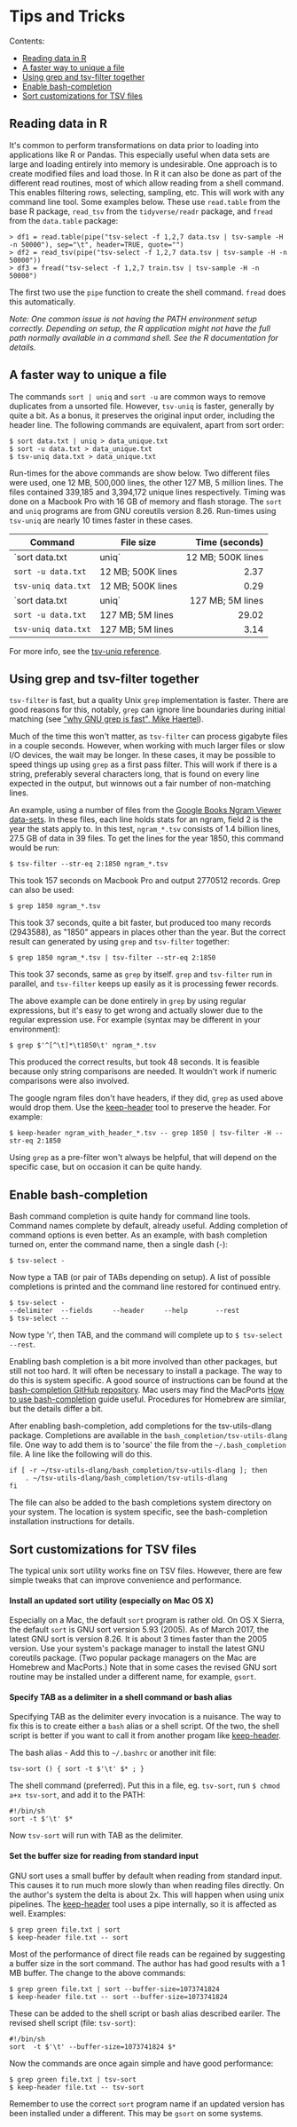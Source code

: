 # Tips and Tricks

Contents:

* [Reading data in R](#reading-data-in-R)
* [A faster way to unique a file](#a-faster-way-to-unique-a-file)
* [Using grep and tsv-filter together](#using-grep-and-tsv-filter-together)
* [Enable bash-completion](#enable-bash-completion)
* [Sort customizations for TSV files](#sort-customizations-for-tsv-files)

## Reading data in R

It's common to perform transformations on data prior to loading into applications like R or Pandas. This especially useful when data sets are large and loading entirely into memory is undesirable. One approach is to create modified files and load those. In R it can also be done as part of the different read routines, most of which allow reading from a shell command. This enables filtering rows, selecting, sampling, etc. This will work with any command line tool. Some examples below. These use `read.table` from the base R package, `read_tsv` from the `tidyverse/readr` package, and `fread` from the `data.table` package:
```
> df1 = read.table(pipe("tsv-select -f 1,2,7 data.tsv | tsv-sample -H -n 50000"), sep="\t", header=TRUE, quote="")
> df2 = read_tsv(pipe("tsv-select -f 1,2,7 data.tsv | tsv-sample -H -n 50000"))
> df3 = fread("tsv-select -f 1,2,7 train.tsv | tsv-sample -H -n 50000")
```

The first two use the `pipe` function to create the shell command. `fread` does this automatically.

*Note: One common issue is not having the PATH environment setup correctly. Depending on setup, the R application might not have the full path normally available in a command shell. See the R documentation for details.*

## A faster way to unique a file

The commands `sort | uniq` and `sort -u` are common ways to remove duplicates from a unsorted file. However, `tsv-uniq` is faster, generally by quite a bit. As a bonus, it preserves the original input order, including the header line. The following commands are equivalent, apart from sort order:
```
$ sort data.txt | uniq > data_unique.txt
$ sort -u data.txt > data_unique.txt
$ tsv-uniq data.txt > data_unique.txt
```

Run-times for the above commands are show below. Two different files were used, one 12 MB, 500,000 lines, the other 127 MB, 5 million lines. The files contained 339,185 and 3,394,172 unique lines respectively. Timing was done on a Macbook Pro with 16 GB of memory and flash storage. The `sort` and `uniq` programs are from GNU coreutils version 8.26. Run-times using `tsv-uniq` are nearly 10 times faster in these cases.

| Command                 | File size         | Time (seconds) |
| ----------------------- | ----------------- | -------------: |
| `sort data.txt | uniq` | 12 MB; 500K lines |           2.19 |
| `sort -u data.txt`      | 12 MB; 500K lines |           2.37 |
| `tsv-uniq data.txt`     | 12 MB; 500K lines |           0.29 |
| `sort data.txt | uniq` | 127 MB; 5M lines  |          26.13 |
| `sort -u data.txt`      | 127 MB; 5M lines  |          29.02 |
| `tsv-uniq data.txt`     | 127 MB; 5M lines  |           3.14 |

For more info, see the [tsv-uniq reference](ToolReference.md#tsv-uniq-reference).

## Using grep and tsv-filter together

`tsv-filter` is fast, but a quality Unix `grep` implementation is faster. There are good reasons for this, notably, `grep` can ignore line boundaries during initial matching (see ["why GNU grep is fast", Mike Haertel](https://lists.freebsd.org/pipermail/freebsd-current/2010-August/019310.html)).

Much of the time this won't matter, as `tsv-filter` can process gigabyte files in a couple seconds. However, when working with much larger files or slow I/O devices, the wait may be longer. In these cases, it may be possible to speed things up using `grep` as a first pass filter. This will work if there is a string, preferably several characters long, that is found on every line expected in the output, but winnows out a fair number of non-matching lines.

An example, using a number of files from the [Google Books Ngram Viewer data-sets](http://storage.googleapis.com/books/ngrams/books/datasetsv2.html). In these files, each line holds stats for an ngram, field 2 is the year the stats apply to. In this test, `ngram_*.tsv` consists of 1.4 billion lines, 27.5 GB of data in 39 files. To get the lines for the year 1850, this command would be run:
```
$ tsv-filter --str-eq 2:1850 ngram_*.tsv
```

This took 157 seconds on Macbook Pro and output 2770512 records. Grep can also be used:
```
$ grep 1850 ngram_*.tsv
```

This took 37 seconds, quite a bit faster, but produced too many records (2943588), as "1850" appears in places other than the year. But the correct result can generated by using `grep` and `tsv-filter` together:
```
$ grep 1850 ngram_*.tsv | tsv-filter --str-eq 2:1850
```

This took 37 seconds, same as `grep` by itself. `grep` and `tsv-filter` run in parallel, and `tsv-filter` keeps up easily as it is processing fewer records.

The above example can be done entirely in `grep` by using regular expressions, but it's easy to get wrong and actually slower due to the regular expression use. For example (syntax may be different in your environment):
```
$ grep $'^[^\t]*\t1850\t' ngram_*.tsv
```

This produced the correct results, but took 48 seconds. It is feasible because only string comparisons are needed. It wouldn't work if numeric comparisons were also involved.

The google ngram files don't have headers, if they did, `grep` as used above would drop them. Use the [keep-header](https://github.com/jondegenhardt/tsv-utils-dlang/blob/keep-header/docs/ToolReference.md#keep-header-reference) tool to preserve the header. For example:
```
$ keep-header ngram_with_header_*.tsv -- grep 1850 | tsv-filter -H --str-eq 2:1850
```

Using `grep` as a pre-filter won't always be helpful, that will depend on the specific case, but on occasion it can be quite handy.

## Enable bash-completion

Bash command completion is quite handy for command line tools. Command names complete by default, already useful. Adding completion of command options is even better. As an example, with bash completion turned on, enter the command name, then a single dash (-):
```
$ tsv-select -
```
Now type a TAB (or pair of TABs depending on setup). A list of possible completions is printed and the command line restored for continued entry.
```
$ tsv-select -
--delimiter  --fields     --header     --help       --rest
$ tsv-select --
```
Now type 'r', then TAB, and the command will complete up to `$ tsv-select --rest`.

Enabling bash completion is a bit more involved than other packages, but still not too hard. It will often be necessary to install a package. The way to do this is system specific. A good source of instructions can be found at the [bash-completion GitHub repository](https://github.com/scop/bash-completion). Mac users may find the MacPorts [How to use bash-completion](https://trac.macports.org/wiki/howto/bash-completion) guide useful. Procedures for Homebrew are similar, but the details differ a bit.

After enabling bash-completion, add completions for the tsv-utils-dlang package. Completions are available in the `bash_completion/tsv-utils-dlang` file. One way to add them is to 'source' the file from the `~/.bash_completion` file. A line like the following will do this.
```
if [ -r ~/tsv-utils-dlang/bash_completion/tsv-utils-dlang ]; then
    . ~/tsv-utils-dlang/bash_completion/tsv-utils-dlang
fi
```

The file can also be added to the bash completions system directory on your system. The location is system specific, see the bash-completion installation instructions for details.

## Sort customizations for TSV files

The typical unix sort utility works fine on TSV files. However, there are few simple tweaks that can improve convenience and performance.

#### Install an updated sort utility (especially on Mac OS X)

Especially on a Mac, the default `sort` program is rather old. On OS X Sierra, the default `sort` is GNU sort version 5.93 (2005). As of March 2017, the latest GNU sort is version 8.26. It is about 3 times faster than the 2005 version. Use your system's package manager to install the latest GNU coreutils package. (Two popular package managers on the Mac are Homebrew and MacPorts.) Note that in some cases the revised GNU sort routine may be installed under a different name, for example, `gsort`.

#### Specify TAB as a delimiter in a shell command or bash alias

Specifying TAB as the delimiter every invocation is a nuisance. The way to fix this is to create either a `bash` alias or a shell script. Of the two, the shell script is better if you want to call it from another progam like [keep-header](ToolReference.md#keep-header-reference).

The bash alias - Add this to `~/.bashrc` or another init file:
```
tsv-sort () { sort -t $'\t' $* ; }
```

The shell command (preferred). Put this in a file, eg. `tsv-sort`, run `$ chmod a+x tsv-sort`, and add it to the PATH:
```
#!/bin/sh
sort -t $'\t' $*
```

Now `tsv-sort` will run with TAB as the delimiter.

#### Set the buffer size for reading from standard input

GNU sort uses a small buffer by default when reading from standard input. This causes it to run much more slowly than when reading files directly. On the author's system the delta is about 2x. This will happen when using unix pipelines. The [keep-header](https://github.com/jondegenhardt/tsv-utils-dlang/blob/keep-header/docs/ToolReference.md#keep-header-reference) tool uses a pipe internally, so it is affected as well. Examples:
```
$ grep green file.txt | sort
$ keep-header file.txt -- sort
```

Most of the performance of direct file reads can be regained by suggesting a buffer size in the sort command. The author has had good results with a 1 MB buffer. The change to the above commands:
```
$ grep green file.txt | sort --buffer-size=1073741824
$ keep-header file.txt -- sort --buffer-size=1073741824
```

These can be added to the shell script or bash alias described eariler. The revised shell script (file: `tsv-sort`):
```
#!/bin/sh
sort  -t $'\t' --buffer-size=1073741824 $*
```

Now the commands are once again simple and have good performance:
```
$ grep green file.txt | tsv-sort
$ keep-header file.txt -- tsv-sort
```

Remember to use the correct `sort` program name if an updated version has been installed under a different. This may be `gsort` on some systems.
